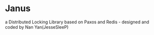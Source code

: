 # Janus
a Distributed Locking Library based on Paxos and Redis - designed and coded by Nan Yan(JesseSleeP)
